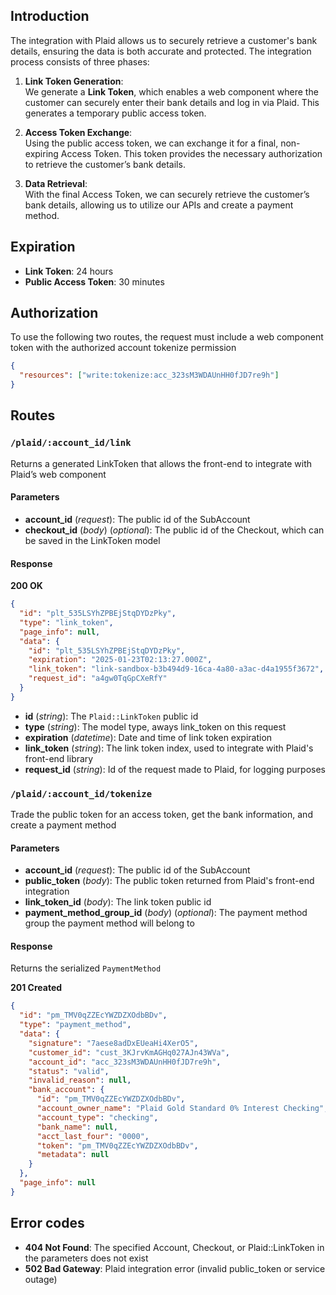 ## Introduction

The integration with Plaid allows us to securely retrieve a customer's bank details, ensuring the data is both accurate and protected. The integration process consists of three phases:

1. **Link Token Generation**:  
   We generate a **Link Token**, which enables a web component where the customer can securely enter their bank details and log in via Plaid. This generates a temporary public access token.

2. **Access Token Exchange**:  
   Using the public access token, we can exchange it for a final, non-expiring Access Token. This token provides the necessary authorization to retrieve the customer’s bank details.

3. **Data Retrieval**:  
   With the final Access Token, we can securely retrieve the customer’s bank details, allowing us to utilize our APIs and create a payment method.

## Expiration

- **Link Token**: 24 hours
- **Public Access Token**: 30 minutes

## Authorization

To use the following two routes, the request must include a web component token with the authorized account tokenize permission

```json
{
  "resources": ["write:tokenize:acc_323sM3WDAUnHH0fJD7re9h"]
}
```

## Routes

### `/plaid/:account_id/link`

Returns a generated LinkToken that allows the front-end to integrate with Plaid’s web component

#### Parameters

- **account_id** (_request_): The public id of the SubAccount
- **checkout_id** (_body_) (_optional_): The public id of the Checkout, which can be saved in the LinkToken model

#### Response

**200 OK**

```json
{
  "id": "plt_535LSYhZPBEjStqDYDzPky",
  "type": "link_token",
  "page_info": null,
  "data": {
    "id": "plt_535LSYhZPBEjStqDYDzPky",
    "expiration": "2025-01-23T02:13:27.000Z",
    "link_token": "link-sandbox-b3b494d9-16ca-4a80-a3ac-d4a1955f3672",
    "request_id": "a4gw0TqGpCXeRfY"
  }
}
```

- **id** (_string_): The `Plaid::LinkToken` public id
- **type** (_string_): The model type, aways link_token on this request
- **expiration** (_datetime_): Date and time of link token expiration
- **link_token** (_string_): The link token index, used to integrate with Plaid's front-end library
- **request_id** (_string_): Id of the request made to Plaid, for logging purposes

### `/plaid/:account_id/tokenize`

Trade the public token for an access token, get the bank information, and create a payment method

#### Parameters

- **account_id** (_request_): The public id of the SubAccount
- **public_token** (_body_): The public token returned from Plaid's front-end integration
- **link_token_id** (_body_): The link token public id
- **payment_method_group_id** (_body_) (_optional_): The payment method group the payment method will belong to

#### Response

Returns the serialized `PaymentMethod`

**201 Created**

```json
{
  "id": "pm_TMV0qZZEcYWZDZXOdbBDv",
  "type": "payment_method",
  "data": {
    "signature": "7aese8adDxEUeaHi4XerO5",
    "customer_id": "cust_3KJrvKmAGHq027AJn43WVa",
    "account_id": "acc_323sM3WDAUnHH0fJD7re9h",
    "status": "valid",
    "invalid_reason": null,
    "bank_account": {
      "id": "pm_TMV0qZZEcYWZDZXOdbBDv",
      "account_owner_name": "Plaid Gold Standard 0% Interest Checking",
      "account_type": "checking",
      "bank_name": null,
      "acct_last_four": "0000",
      "token": "pm_TMV0qZZEcYWZDZXOdbBDv",
      "metadata": null
    }
  },
  "page_info": null
}
```

## Error codes

- **404 Not Found**: The specified Account, Checkout, or Plaid::LinkToken in the parameters does not exist
- **502 Bad Gateway**: Plaid integration error (invalid public_token or service outage)
